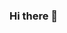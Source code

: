 ### Hi there 👋

<!--
**Daniyaalbeg/Daniyaalbeg** is a ✨ _special_ ✨ repository because its `README.md` (this file) appears on your GitHub profile.

Here are some ideas to get you started:

- 🔭 I’m currently working on ...
- 🌱 I’m currently learning ...
- 👯 I’m looking to collaborate on ...
- 🤔 I’m looking for help with ...
- 💬 Ask me about ...
- 📫 How to reach me: ...
- 😄 Pronouns: ...
- ⚡ Fun fact: ...
-->

<!--
[![Daniyaalbeg's GitHub | Stats](https://stats.quine.sh/Daniyaalbeg/github?theme=dark)](https://quine.sh?utm_source=widgets&utm_campaign=Daniyaalbeg)
-->
